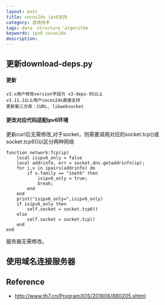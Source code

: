 ```yaml
---
layout: post
title: cocos2dx ipv6支持
category: 游戏技术
tags: data　structure／algorithm
keywords: ipv6 cocos2dx
description: 
---
```


## 更新download-deps.py

#### 更新

```
v3.x用户修改version字段为 v3-deps-95以上
v3.11.1以上用户cocos2dx直接支持
更新第三方库：CURL, libwebsocket

```

#### 更改对应代码适配ipv6环境

更新curl后无需修改,对于socket，则需要调用对应的socket.tcp()或socket.tcp6()以区分两种网络

```
function network:Tcp(ip)
    local isipv6_only = false
    local addrinfo, err = socket.dns.getaddrinfo(ip);
    for i,v in ipairs(addrinfo) do
        if v.family == "inet6" then
            isipv6_only = true;
            break;
        end
    end
    print("isipv6_only=",isipv6_only)
    if isipv6_only then
        self.socket = socket.tcp6()
    else
        self.socket = socket.tcp() 
    end
end
```

服务器无需修改。

## 使用域名连接服务器

## Reference

* <http://www.th7.cn/Program/IOS/201606/880205.shtml>
